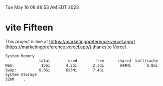 Tue May 16 08:46:53 AM EDT 2023

# vite Fifteen


This project is live at [https://marketingpreference.vercel.app/](https://marketingpreference.vercel.app/) thanks to Vercel.

```bash
System Memory
               total        used        free      shared  buff/cache   available
Mem:            15Gi       4.2Gi       2.3Gi       944Mi       8.8Gi       9.8Gi
Swap:          8.0Gi       625Mi       7.4Gi
System Storage
326M	.
```
```bash
